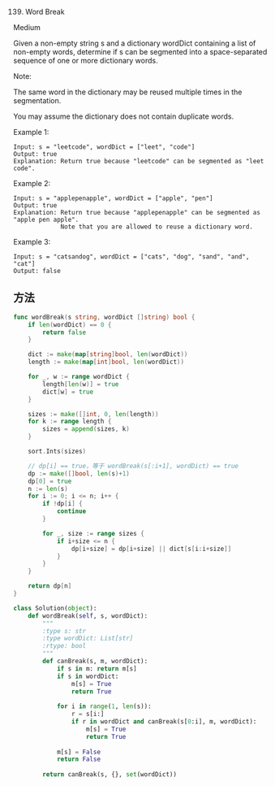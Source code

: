 139. Word Break


Medium


Given a non-empty string s and a dictionary wordDict containing a list of non-empty words, determine if s can be segmented into a space-separated sequence of one or more dictionary words.

Note:

The same word in the dictionary may be reused multiple times in the segmentation.

You may assume the dictionary does not contain duplicate words.

Example 1:

```
Input: s = "leetcode", wordDict = ["leet", "code"]
Output: true
Explanation: Return true because "leetcode" can be segmented as "leet code".
```


Example 2:

```
Input: s = "applepenapple", wordDict = ["apple", "pen"]
Output: true
Explanation: Return true because "applepenapple" can be segmented as "apple pen apple".
             Note that you are allowed to reuse a dictionary word.
```


Example 3:

```
Input: s = "catsandog", wordDict = ["cats", "dog", "sand", "and", "cat"]
Output: false
```


## 方法

```go
func wordBreak(s string, wordDict []string) bool {
    if len(wordDict) == 0 {
		return false
	}

	dict := make(map[string]bool, len(wordDict))
	length := make(map[int]bool, len(wordDict))

	for _, w := range wordDict {
		length[len(w)] = true
		dict[w] = true
	}

	sizes := make([]int, 0, len(length))
	for k := range length {
		sizes = append(sizes, k)
	}

	sort.Ints(sizes)

	// dp[i] == true，等于 wordBreak(s[:i+1], wordDict) == true
	dp := make([]bool, len(s)+1)
	dp[0] = true
	n := len(s)
	for i := 0; i <= n; i++ {
		if !dp[i] {
			continue
		}

		for _, size := range sizes {
			if i+size <= n {
				dp[i+size] = dp[i+size] || dict[s[i:i+size]]
			}
		}
	}

	return dp[n]
}
```



```python
class Solution(object):
    def wordBreak(self, s, wordDict):
        """
        :type s: str
        :type wordDict: List[str]
        :rtype: bool
        """
        def canBreak(s, m, wordDict):
            if s in m: return m[s]
            if s in wordDict: 
                m[s] = True
                return True
            
            for i in range(1, len(s)):
                r = s[i:]
                if r in wordDict and canBreak(s[0:i], m, wordDict):
                    m[s] = True
                    return True
            
            m[s] = False
            return False
            
        return canBreak(s, {}, set(wordDict))
```